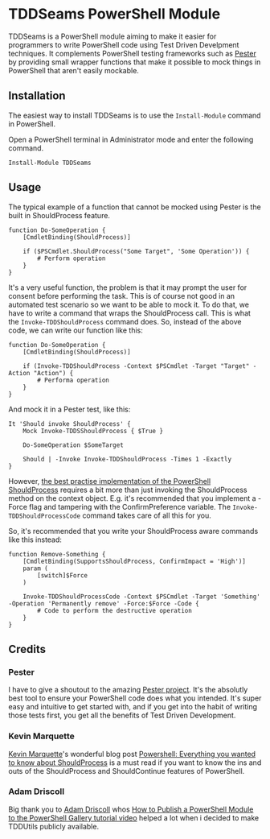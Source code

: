 # TDDSeams PowerShell Module

TDDSeams is a PowerShell module aiming to make it easier for programmers to write PowerShell code using Test Driven Develpment techniques. It complements PowerShell testing frameworks such as [Pester](https://github.com/pester/Pester) by providing small wrapper functions that make it possible to mock things in PowerShell that aren't easily mockable.

## Installation
The easiest way to install TDDSeams is to use the `Install-Module` command in PowerShell.

Open a PowerShell terminal in Administrator mode and enter the following command.

```
Install-Module TDDSeams
```

## Usage
The typical example of a function that cannot be mocked using Pester is the built in ShouldProcess feature. 

```
function Do-SomeOperation {
    [CmdletBinding(ShouldProcess)]

    if ($PSCmdlet.ShouldProcess("Some Target", 'Some Operation')) {
        # Perform operation
    } 
}
```

It's a very useful function, the problem is that it may prompt the user for consent before performing the task. This is of course not good in an automated test scenario so we want to be able to mock it. To do that, we have to write a command that wraps the ShouldProcess call. 
This is what the `Invoke-TDDShouldProcess` command does. So, instead of the above code, we can write our function like this:

```
function Do-SomeOperation {
    [CmdletBinding(ShouldProcess)]

    if (Invoke-TDDShouldProcess -Context $PSCmdlet -Target "Target" -Action "Action") {
        # Performa operation
    }
}
```

And mock it in a Pester test, like this:

```
It 'Should invoke ShouldProcess' {
    Mock Invoke-TDDSShouldProcess { $True }

    Do-SomeOperation $SomeTarget

    Should | -Invoke Invoke-TDDShouldProcess -Times 1 -Exactly
}
```

However, [the best practise implementation of the PowerShell ShouldProcess](https://docs.microsoft.com/en-us/powershell/scripting/learn/deep-dives/everything-about-shouldprocess) requires a bit more than just invoking the ShouldProcess method on the context object. E.g. it's recommended that you implement a -Force flag and tampering with the ConfirmPreference variable. The `Invoke-TDDShouldProcessCode` command takes care of all this for you.

So, it's recommended that you write your ShouldProcess aware commands like this instead:

```
function Remove-Something {
    [CmdletBinding(SupportsShouldProcess, ConfirmImpact = 'High')]
    param (
        [switch]$Force
    )

    Invoke-TDDShouldProcessCode -Context $PSCmdlet -Target 'Something' -Operation 'Permanently remove' -Force:$Force -Code {
        # Code to perform the destructive operation
    }
}
```
## Credits

### Pester
I have to give a shoutout to the amazing [Pester project](https://github.com/pester/Pester). It's the absolutly best tool to ensure your PowerShell code does what you intended. It's super easy and intuitive to get started with, and if you get into the habit of writing those tests first, you get all the benefits of Test Driven Development.

### Kevin Marquette
[Kevin Marquette](https://github.com/KevinMarquette)'s wonderful blog post [Powershell: Everything you wanted to know about ShouldProcess](https://powershellexplained.com/2020-03-15-Powershell-shouldprocess-whatif-confirm-shouldcontinue-everything) is a must read if you want to know the ins and outs of the ShouldProcess and ShouldContinue features of PowerShell.

### Adam Driscoll
Big thank you to [Adam Driscoll](https://github.com/adamdriscoll) whos [How to Publish a PowerShell Module to the PowerShell Gallery tutorial video](https://www.youtube.com/watch?v=TdWWUOJ4s7A) helped a lot when i decided to make TDDUtils publicly available.
 
